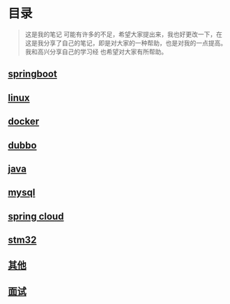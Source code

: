 # 目录


> 这是我的笔记
> 	可能有许多的不足，希望大家提出来，我也好更改一下，在这是我分享了自己的笔记，即是对大家的一种帮助，也是对我的一点提高。我和高兴分享自己的学习经
> 也希望对大家有所帮助。
## [springboot](spring-boot)
## [linux](linux)
## [docker](docker)
## [dubbo](dubbo)
## [java](java)
## [mysql](mysql)
## [spring cloud](spring-cloud)
## [stm32](stm32)
## [其他](other)
## [面试](interview)